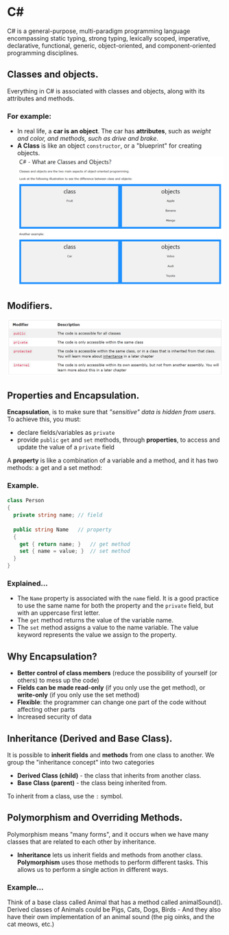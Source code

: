 # C#
C# is a general-purpose, multi-paradigm programming language encompassing static typing, strong typing, lexically scoped, imperative, declarative, functional, generic, object-oriented, and component-oriented programming disciplines.

## Classes and objects.
Everything in C# is associated with classes and objects, along with its attributes and methods. 
### For example: 
* In real life, a **car is an object**. The car has **attributes**, such as *weight and color, and methods, such as drive and brake*.
* **A Class** is like an object `constructor`, or a "blueprint" for creating objects.
![classes objects](imgs/classesNobjects.PNG)

## Modifiers.
![modifiers](imgs/modifiers.PNG)
## Properties and Encapsulation.
**Encapsulation**, is to make sure that *"sensitive" data is hidden from users*. To achieve this, you must:
* declare fields/variables as `private`
* provide `public` `get` and `set` methods, through **properties**, to access and update the value of a `private` field

A **property** is like a combination of a variable and a method, and it has two methods: a get and a set method:
### Example.
```c#
class Person
{
  private string name; // field

  public string Name   // property
  {
    get { return name; }   // get method
    set { name = value; }  // set method
  }
}
```
### Explained...
* The `Name` property is associated with the `name` field. It is a good practice to use the same name for both the property and the `private` field, but with an uppercase first letter.
* The `get` method returns the value of the variable name.
* The `set` method assigns a value to the name variable. The value keyword represents the value we assign to the property.

## Why Encapsulation?
* **Better control of class members** (reduce the possibility of yourself (or others) to mess up the code)
* **Fields can be made read-only** (if you only use the get method), or **write-only** (if you only use the set method)
* **Flexible**: the programmer can change one part of the code without affecting other parts
* Increased security of data

## Inheritance (Derived and Base Class).
It is possible to **inherit fields** and **methods** from one class to another. We group the "inheritance concept" into two categories
* **Derived Class (child)** - the class that inherits from another class.
* **Base Class (parent)** - the class being inherited from.

To inherit from a class, use the `:` symbol.

## Polymorphism and Overriding Methods.
Polymorphism means "many forms", and it occurs when we have many classes that are related to each other by inheritance.
*  **Inheritance** lets us inherit fields and methods from another class. **Polymorphism** uses those methods to perform different tasks. This allows us to perform a single action in different ways.
### Example...
Think of a base class called Animal that has a method called animalSound(). Derived classes of Animals could be Pigs, Cats, Dogs, Birds - And they also have their own implementation of an animal sound (the pig oinks, and the cat meows, etc.)
